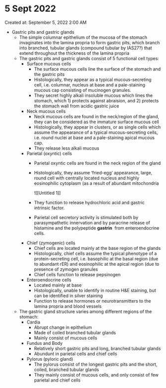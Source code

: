 # 5 Sept 2022

Created at: September 5, 2022 2:00 AM

- Gastric pits and gastric glands
    - The simple columnar epithelium of the mucosa of the stomach invaginates into the lamina propria to form gastric pits, which branch into branched, tubular glands (compound tubular by IAS27?) that extend throughout the thickness of the lamina propria
    - The gastric pits and gastric glands consist of 5 functional cell types:
        - Surface mucous cells
            - The surface mucous cells line the surface of the stomach and the gastric pits
            - Histologically, they appear as a typical mucous-secreting cell, i.e. columnar, nucleus at base and a pale-staining mucous cap consisting of mucinogen granules.
            - They secret highly alkali insoluble mucous which lines the stomach, which 1) protects against abraision, and 2) protects the stomach wall from acidic gastric juice
        - Neck mucous cells
            - Neck mucous cells are found in the neck/region of the gland, they can be considered as the immature surface mucous cell
            - Histologically, they appear in clusters, or as single cells which assume the appearance of a typical mucous-secreting cells, i.e. round nuclei at base and a pale-staining apical mucous cap.
            - They release less alkali mucous
        - Parietal (oxyntic) cells
            - Parietal oxyntic cells are found in the neck region of the gland
            - Histologically, they assume ‘fried-egg’ appearance, large, round cell with centrally located nucleus and highly eosinophilic cytoplasm (as a result of abundant mitochondria
                
                ![[Untitled 1]]
                
            - They function to release hydrochloric acid and gastric intrinsic factor.
            - Parietal cell secretory activity is stimulated both by parasympathetic innervation and by paracrine release of histamine and the polypeptide **gastrin**
             from enteroendocrine cells.
        - Chief (zymogenic) cells
            - Chief cells are located mainly at the base region of the glands
            - Histologically, chief cells assume the typical phenotype of a protein-secreting cell, i.e. basophilic at the basal region (due to abundant rER) and eosinophilic at the apical region (due to presence of zymogen granules
            - Chief cells function to release pepsinogen
        - Enteroendocrine cells
            - Located mainly at base
            - Histologically, unable to identify in routine H&E staining, but can be identified in silver staining
            - Function to release hormones or neurotransmitters to the lamina propria and blood vessels
    - The gastric gland structure varies among different regions of the stomach:
        - Cardia
            - Abrupt change in epithelium
            - Made of coiled branched tubular glands
            - Mainly consist of mucous cells
        - Fundus and Body
            - Relatively short gastric pits and long, branched tubular glands
            - Abundunt in parietal cells and chief cells
        - Pylorus (pyloric gland)
            - The pylorus consist of the longest gastric pits and the short, coiled, branched tubular glands
            - They mainly consist of mucous cells, and only consist of few parietal and chief cells